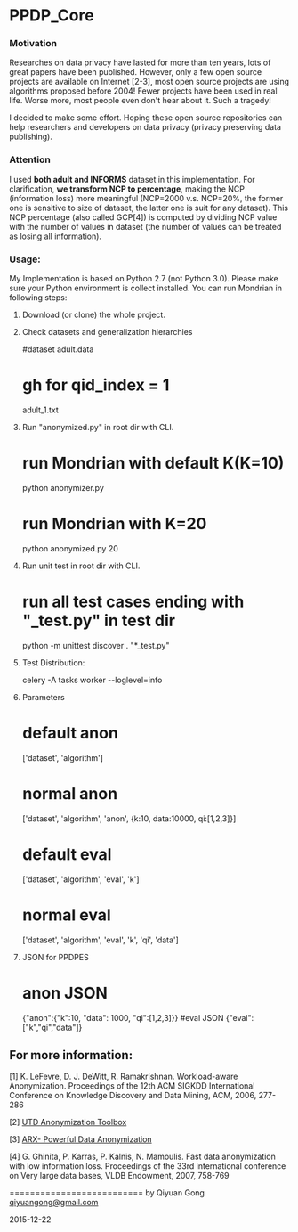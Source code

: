 PPDP_Core
===========================

### Motivation 
Researches on data privacy have lasted for more than ten years, lots of great papers have been published. However, only a few open source projects are available on Internet [2-3], most open source projects are using algorithms proposed before 2004! Fewer projects have been used in real life. Worse more, most people even don't hear about it. Such a tragedy! 

I decided to make some effort. Hoping these open source repositories can help researchers and developers on data privacy (privacy preserving data publishing).

### Attention
I used **both adult and INFORMS** dataset in this implementation. For clarification, **we transform NCP to percentage**, making the NCP (information loss) more meaningful (NCP=2000 v.s. NCP=20%, the former one is sensitive to size of dataset, the latter one is suit for any dataset). This NCP percentage (also called GCP[4]) is computed by dividing NCP value with the number of values in dataset (the number of values can be treated as losing all information).


### Usage:
My Implementation is based on Python 2.7 (not Python 3.0). Please make sure your Python environment is collect installed. You can run Mondrian in following steps: 

1) Download (or clone) the whole project.

2) Check datasets and generalization hierarchies

    #dataset
    adult.data
    # gh for qid_index = 1
    adult_1.txt

3) Run "anonymized.py" in root dir with CLI.

	# run Mondrian with default K(K=10)
	python anonymizer.py 
	
	# run Mondrian with K=20
	python anonymized.py 20

4) Run unit test in root dir with CLI.

    # run all test cases ending with "_test.py" in test dir
    python -m unittest discover . "*_test.py"

5) Test Distribution:

    celery -A tasks worker --loglevel=info

6) Parameters

	# default anon
	['dataset', 'algorithm']
	# normal anon
	['dataset', 'algorithm', 'anon', {k:10, data:10000, qi:[1,2,3]}]
	# default eval
	['dataset', 'algorithm', 'eval', 'k']
	# normal eval
	['dataset', 'algorithm', 'eval', 'k', 'qi', 'data']
	
7) JSON for PPDPES

    # anon JSON
	{"anon":{"k":10, "data": 1000, "qi":[1,2,3]}}
    #eval JSON
	{"eval":["k","qi","data"]}


## For more information:
[1] K. LeFevre, D. J. DeWitt, R. Ramakrishnan. Workload-aware Anonymization. Proceedings of the 12th ACM SIGKDD International Conference on Knowledge Discovery and Data Mining, ACM, 2006, 277-286


[2] [UTD Anonymization Toolbox](http://cs.utdallas.edu/dspl/cgi-bin/toolbox/index.php?go=home)

[3] [ARX- Powerful Data Anonymization](https://github.com/arx-deidentifier/arx)

[4] G. Ghinita, P. Karras, P. Kalnis, N. Mamoulis. Fast data anonymization with low information loss. Proceedings of the 33rd international conference on Very large data bases, VLDB Endowment, 2007, 758-769

==========================
by Qiyuan Gong
qiyuangong@gmail.com

2015-12-22
